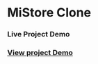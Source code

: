 # MiStore Clone

### Live Project Demo
### [View project Demo](https://mian-ali.github.io/MiStore/)
